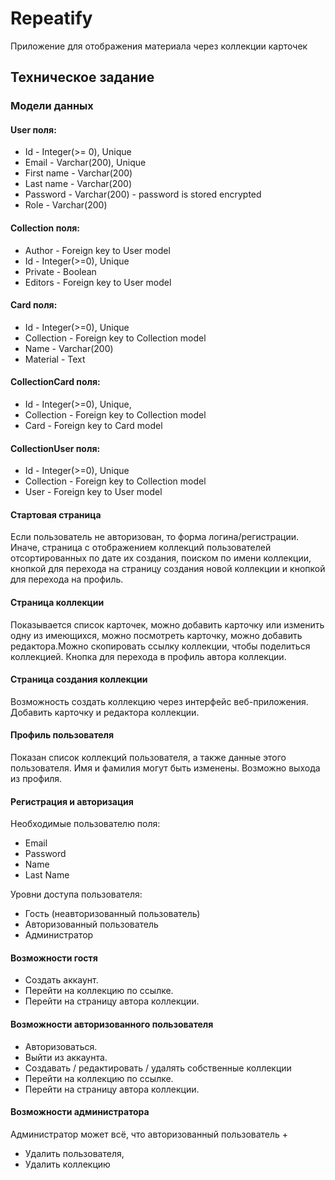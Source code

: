 # Repeatify

Приложение для отображения материала через коллекции карточек

## Техническое задание

### Модели данных

#### User поля:

* Id - Integer(>= 0), Unique
* Email - Varchar(200), Unique
* First name - Varchar(200)
* Last name - Varchar(200)
* Password - Varchar(200) - password is stored encrypted
* Role - Varchar(200)

#### Collection поля:
* Author - Foreign key to User model
* Id - Integer(>=0), Unique
* Private - Boolean
* Editors - Foreign key to User model

#### Card поля:
* Id - Integer(>=0), Unique
* Collection - Foreign key to Collection model
* Name - Varchar(200)
* Material - Text

#### CollectionCard поля: 
* Id - Integer(>=0), Unique,
* Collection - Foreign key to Collection model
* Card - Foreign key to Card model

#### CollectionUser поля:
* Id - Integer(>=0), Unique
* Collection - Foreign key to Collection model
* User - Foreign key to User model

#### Стартовая страница
Если пользователь не авторизован, то форма логина/регистрации. Иначе, страница с отображением коллекций пользователей отсортированных по дате их создания, поиском по имени коллекции, кнопкой для перехода на страницу создания новой коллекции и кнопкой для перехода на профиль.

#### Страница коллекции
Показывается список карточек, можно добавить карточку или изменить одну из имеющихся, можно посмотреть карточку, можно добавить редактора.Можно скопировать ссылку коллекции, чтобы поделиться коллекцией. Кнопка для перехода в профиль автора коллекции.

#### Страница создания коллекции
Возможность создать коллекцию через интерфейс веб-приложения. Добавить карточку и редактора коллекции.

#### Профиль пользователя 
Показан список коллекций пользователя, а также данные этого пользователя. Имя и фамилия могут быть изменены. Возможно выхода из профиля.

#### Регистрация и авторизация 

Необходимые пользователю поля:

* Email
* Password
* Name
* Last Name

Уровни доступа пользователя:

* Гость (неавторизованный пользователь)
* Авторизованный пользователь
* Администратор

#### Возможности гостя

* Создать аккаунт.
* Перейти на коллекцию по ссылке.
* Перейти на страницу автора коллекции.

#### Возможности авторизованного пользователя

* Авторизоваться.
* Выйти из аккаунта.
* Создавать / редактировать / удалять собственные коллекции
* Перейти на коллекцию по ссылке.
* Перейти на страницу автора коллекции.

#### Возможности администратора
Администратор может всё, что авторизованный пользователь +
* Удалить пользователя,
* Удалить коллекцию



